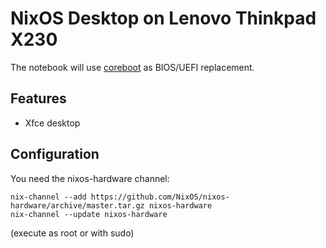 NixOS Desktop on Lenovo Thinkpad X230
=====================================

The notebook will use [coreboot](https://www.coreboot.org/) as BIOS/UEFI replacement.

## Features

- Xfce desktop

## Configuration

You need the nixos-hardware channel:

    nix-channel --add https://github.com/NixOS/nixos-hardware/archive/master.tar.gz nixos-hardware
    nix-channel --update nixos-hardware

(execute as root or with sudo)
